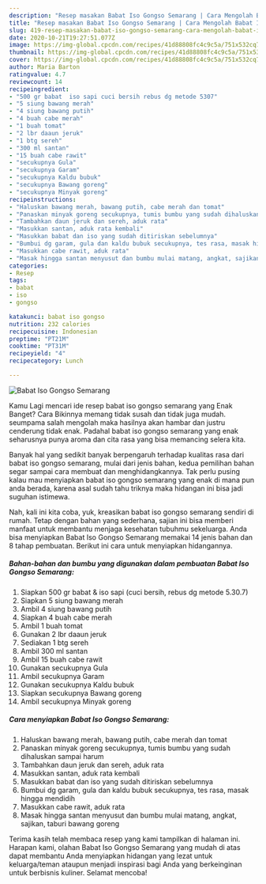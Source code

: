 ```yaml
---
description: "Resep masakan Babat Iso Gongso Semarang | Cara Mengolah Babat Iso Gongso Semarang Yang Enak Dan Lezat"
title: "Resep masakan Babat Iso Gongso Semarang | Cara Mengolah Babat Iso Gongso Semarang Yang Enak Dan Lezat"
slug: 419-resep-masakan-babat-iso-gongso-semarang-cara-mengolah-babat-iso-gongso-semarang-yang-enak-dan-lezat
date: 2020-10-21T19:27:51.077Z
image: https://img-global.cpcdn.com/recipes/41d88808fc4c9c5a/751x532cq70/babat-iso-gongso-semarang-foto-resep-utama.jpg
thumbnail: https://img-global.cpcdn.com/recipes/41d88808fc4c9c5a/751x532cq70/babat-iso-gongso-semarang-foto-resep-utama.jpg
cover: https://img-global.cpcdn.com/recipes/41d88808fc4c9c5a/751x532cq70/babat-iso-gongso-semarang-foto-resep-utama.jpg
author: Maria Barton
ratingvalue: 4.7
reviewcount: 14
recipeingredient:
- "500 gr babat  iso sapi cuci bersih rebus dg metode 5307"
- "5 siung bawang merah"
- "4 siung bawang putih"
- "4 buah cabe merah"
- "1 buah tomat"
- "2 lbr daaun jeruk"
- "1 btg sereh"
- "300 ml santan"
- "15 buah cabe rawit"
- "secukupnya Gula"
- "secukupnya Garam"
- "secukupnya Kaldu bubuk"
- "secukupnya Bawang goreng"
- "secukupnya Minyak goreng"
recipeinstructions:
- "Haluskan bawang merah, bawang putih, cabe merah dan tomat"
- "Panaskan minyak goreng secukupnya, tumis bumbu yang sudah dihaluskan sampai harum"
- "Tambahkan daun jeruk dan sereh, aduk rata"
- "Masukkan santan, aduk rata kembali"
- "Masukkan babat dan iso yang sudah ditiriskan sebelumnya"
- "Bumbui dg garam, gula dan kaldu bubuk secukupnya, tes rasa, masak hingga mendidih"
- "Masukkan cabe rawit, aduk rata"
- "Masak hingga santan menyusut dan bumbu mulai matang, angkat, sajikan, taburi bawang goreng"
categories:
- Resep
tags:
- babat
- iso
- gongso

katakunci: babat iso gongso 
nutrition: 232 calories
recipecuisine: Indonesian
preptime: "PT21M"
cooktime: "PT31M"
recipeyield: "4"
recipecategory: Lunch

---
```



![Babat Iso Gongso Semarang](https://img-global.cpcdn.com/recipes/41d88808fc4c9c5a/751x532cq70/babat-iso-gongso-semarang-foto-resep-utama.jpg)

Kamu Lagi mencari ide resep babat iso gongso semarang yang Enak Banget? Cara Bikinnya memang tidak susah dan tidak juga mudah. seumpama salah mengolah maka hasilnya akan hambar dan justru cenderung tidak enak. Padahal babat iso gongso semarang yang enak seharusnya punya aroma dan cita rasa yang bisa memancing selera kita.



Banyak hal yang sedikit banyak berpengaruh terhadap kualitas rasa dari babat iso gongso semarang, mulai dari jenis bahan, kedua pemilihan bahan segar sampai cara membuat dan menghidangkannya. Tak perlu pusing kalau mau menyiapkan babat iso gongso semarang yang enak di mana pun anda berada, karena asal sudah tahu triknya maka hidangan ini bisa jadi suguhan istimewa.


Nah, kali ini kita coba, yuk, kreasikan babat iso gongso semarang sendiri di rumah. Tetap dengan bahan yang sederhana, sajian ini bisa memberi manfaat untuk membantu menjaga kesehatan tubuhmu sekeluarga. Anda bisa menyiapkan Babat Iso Gongso Semarang memakai 14 jenis bahan dan 8 tahap pembuatan. Berikut ini cara untuk menyiapkan hidangannya.

<!--inarticleads1-->

##### Bahan-bahan dan bumbu yang digunakan dalam pembuatan Babat Iso Gongso Semarang:

1. Siapkan 500 gr babat &amp; iso sapi (cuci bersih, rebus dg metode 5.30.7)
1. Siapkan 5 siung bawang merah
1. Ambil 4 siung bawang putih
1. Siapkan 4 buah cabe merah
1. Ambil 1 buah tomat
1. Gunakan 2 lbr daaun jeruk
1. Sediakan 1 btg sereh
1. Ambil 300 ml santan
1. Ambil 15 buah cabe rawit
1. Gunakan secukupnya Gula
1. Ambil secukupnya Garam
1. Gunakan secukupnya Kaldu bubuk
1. Siapkan secukupnya Bawang goreng
1. Ambil secukupnya Minyak goreng




<!--inarticleads2-->

##### Cara menyiapkan Babat Iso Gongso Semarang:

1. Haluskan bawang merah, bawang putih, cabe merah dan tomat
1. Panaskan minyak goreng secukupnya, tumis bumbu yang sudah dihaluskan sampai harum
1. Tambahkan daun jeruk dan sereh, aduk rata
1. Masukkan santan, aduk rata kembali
1. Masukkan babat dan iso yang sudah ditiriskan sebelumnya
1. Bumbui dg garam, gula dan kaldu bubuk secukupnya, tes rasa, masak hingga mendidih
1. Masukkan cabe rawit, aduk rata
1. Masak hingga santan menyusut dan bumbu mulai matang, angkat, sajikan, taburi bawang goreng




Terima kasih telah membaca resep yang kami tampilkan di halaman ini. Harapan kami, olahan Babat Iso Gongso Semarang yang mudah di atas dapat membantu Anda menyiapkan hidangan yang lezat untuk keluarga/teman ataupun menjadi inspirasi bagi Anda yang berkeinginan untuk berbisnis kuliner. Selamat mencoba!
